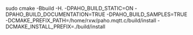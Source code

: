 sudo cmake -Bbuild -H. -DPAHO_BUILD_STATIC=ON -DPAHO_BUILD_DOCUMENTATION=TRUE -DPAHO_BUILD_SAMPLES=TRUE  -DCMAKE_PREFIX_PATH=/home/rxw/paho.mqtt.c/build/install -DCMAKE_INSTALL_PREFIX=./build/install
